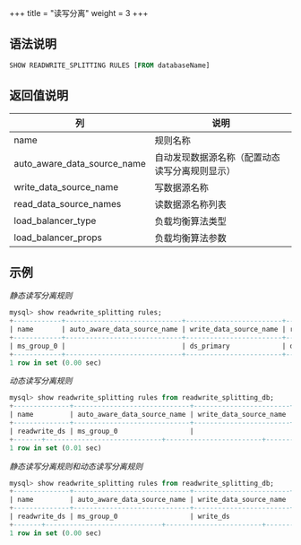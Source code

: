 +++
title = "读写分离"
weight = 3
+++

## 语法说明

```sql
SHOW READWRITE_SPLITTING RULES [FROM databaseName]
```

## 返回值说明

| 列                          | 说明                                  |
| --------------------------- | ------------------------------------ |
| name                        | 规则名称                               |
| auto_aware_data_source_name | 自动发现数据源名称（配置动态读写分离规则显示）|
| write_data_source_name      | 写数据源名称                            |
| read_data_source_names      | 读数据源名称列表                         |
| load_balancer_type          | 负载均衡算法类型                         |
| load_balancer_props         | 负载均衡算法参数                         |

## 示例

*静态读写分离规则*
```sql
mysql> show readwrite_splitting rules;
+------------+-----------------------------+------------------------+------------------------+--------------------+---------------------+
| name       | auto_aware_data_source_name | write_data_source_name | read_data_source_names | load_balancer_type | load_balancer_props |
+------------+-----------------------------+------------------------+------------------------+--------------------+---------------------+
| ms_group_0 |                             | ds_primary             | ds_slave_0, ds_slave_1 | random             |                     |
+------------+-----------------------------+------------------------+------------------------+--------------------+---------------------+
1 row in set (0.00 sec)
```

*动态读写分离规则*
```sql
mysql> show readwrite_splitting rules from readwrite_splitting_db;
+--------------+-----------------------------+------------------------+------------------------+--------------------+---------------------+
| name         | auto_aware_data_source_name | write_data_source_name | read_data_source_names | load_balancer_type | load_balancer_props |
+--------------+-----------------------------+------------------------+------------------------+--------------------+---------------------+
| readwrite_ds | ms_group_0                  |                        |                        | random             | read_weight=2:1     |
+-------+-----------------------------+------------------------+------------------------+--------------------+---------------------+
1 row in set (0.01 sec)
```

*静态读写分离规则和动态读写分离规则*
```sql
mysql> show readwrite_splitting rules from readwrite_splitting_db;
+--------------+-----------------------------+------------------------+------------------------+--------------------+---------------------+
| name         | auto_aware_data_source_name | write_data_source_name | read_data_source_names | load_balancer_type | load_balancer_props |
+--------------+-----------------------------+------------------------+------------------------+--------------------+---------------------+
| readwrite_ds | ms_group_0                  | write_ds               | read_ds_0, read_ds_1   | random             | read_weight=2:1     |
+-------+-----------------------------+------------------------+------------------------+--------------------+---------------------+
1 row in set (0.00 sec)
```

